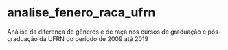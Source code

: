 # analise_fenero_raca_ufrn
Análise da diferença de gêneros e de raça nos cursos de graduação e pós-graduação da UFRN do período de 2009 até 2019
